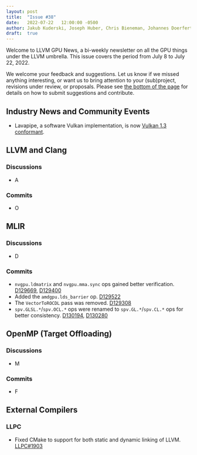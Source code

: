 ```yaml
---
layout: post
title:  "Issue #38"
date:   2022-07-22   12:00:00 -0500
author: Jakub Kuderski, Joseph Huber, Chris Bieneman, Johannes Doerfert
draft:  true
---
```


Welcome to LLVM GPU News, a bi-weekly newsletter on all the GPU things under the LLVM umbrella.
This issue covers the period from July 8 to July 22, 2022.

We welcome your feedback and suggestions. Let us know if we missed anything interesting, or want us to bring attention to your (sub)project, revisions under review, or proposals. Please see [the bottom of the page](https://llvm-gpu-news.github.io/about/) for details on how to submit suggestions and contribute.


## Industry News and Community Events

* Lavapipe, a software Vulkan implementation, is now [Vulkan 1.3 conformant](https://www.khronos.org/conformance/adopters/conformant-products#submission_696).


##  LLVM and Clang

### Discussions

* A

### Commits

* O


## MLIR

### Discussions

* D

### Commits

* `nvgpu.ldmatrix` and `nvgpu.mma.sync` ops gained better verification. [D129669](https://reviews.llvm.org/D129669), [D129400](https://reviews.llvm.org/D129400)
* Added the `amdgpu.lds_barrier` op. [D129522](https://reviews.llvm.org/D129522)
*  The `VectorToROCDL` pass was removed. [D129308](https://reviews.llvm.org/D129308)
* `spv.GLSL.*`/`spv.OCL.*` ops were renamed to `spv.GL.*`/`spv.CL.*` ops for better consistency. [D130194](https://reviews.llvm.org/D130194), [D130280](https://reviews.llvm.org/D130280)

## OpenMP (Target Offloading)

### Discussions

* M

### Commits

* F

## External Compilers

### LLPC

* Fixed CMake to support for both static and dynamic linking of LLVM. [LLPC#1903](https://github.com/GPUOpen-Drivers/llpc/pull/1903)
